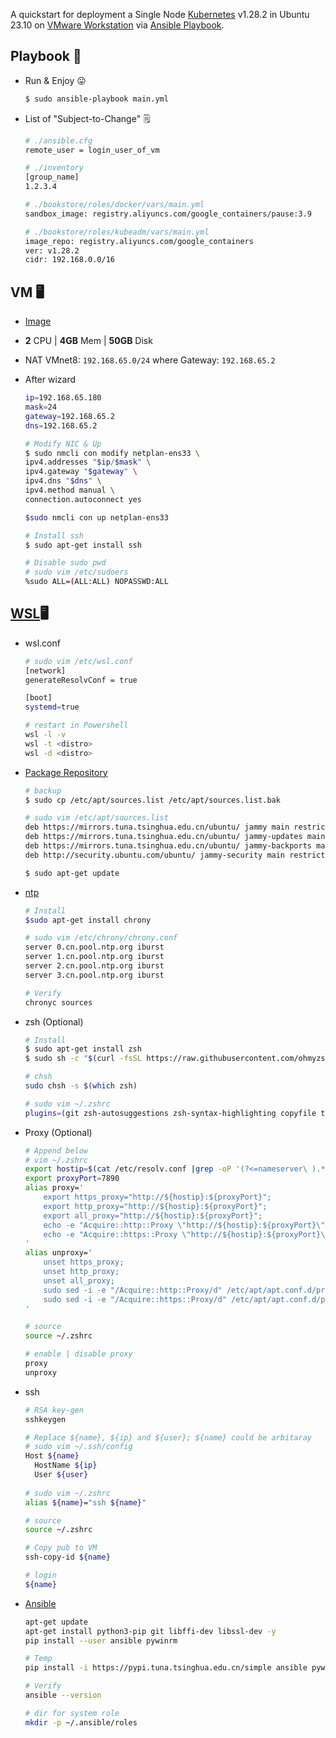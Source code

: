 A quickstart for deployment a Single Node [Kubernetes](https://kubernetes.io/) v1.28.2 in Ubuntu 23.10 on [VMware Workstation](https://www.vmware.com/products/workstation-pro.html) via [Ansible Playbook](https://docs.ansible.com/ansible/latest/playbook_guide/playbooks_intro.html).

## Playbook :notebook:

- Run & Enjoy :stuck_out_tongue:

  ```bash
  $ sudo ansible-playbook main.yml
  ```

- List of "Subject-to-Change" :spiral_notepad:

  ```bash
  # ./ansible.cfg
  remote_user = login_user_of_vm
  
  # ./inventory
  [group_name]
  1.2.3.4
  
  # ./bookstore/roles/docker/vars/main.yml
  sandbox_image: registry.aliyuncs.com/google_containers/pause:3.9
  
  # ./bookstore/roles/kubeadm/vars/main.yml
  image_repo: registry.aliyuncs.com/google_containers
  ver: v1.28.2
  cidr: 192.168.0.0/16
  ```

## VM​ :desktop_computer:

- [Image](https://mirrors.tuna.tsinghua.edu.cn/ubuntu-releases/23.10/ubuntu-23.10.1-desktop-amd64.iso)

- **2** CPU | **4GB** Mem | **50GB** Disk

- NAT VMnet8: `192.168.65.0/24` where Gateway: `192.168.65.2`

- After wizard

  ```bash
  ip=192.168.65.180
  mask=24
  gateway=192.168.65.2
  dns=192.168.65.2
  
  # Modify NIC & Up
  $ sudo nmcli con modify netplan-ens33 \
  ipv4.addresses "$ip/$mask" \
  ipv4.gateway "$gateway" \
  ipv4.dns "$dns" \
  ipv4.method manual \
  connection.autoconnect yes
  
  $sudo nmcli con up netplan-ens33
  
  # Install ssh
  $ sudo apt-get install ssh
  
  # Disable sudo pwd
  # sudo vim /etc/sudoers
  %sudo ALL=(ALL:ALL) NOPASSWD:ALL
  ```

## [WSL](https://learn.microsoft.com/en-us/windows/wsl/install)​ :desktop_computer:

- wsl.conf

  ```bash
  # sudo vim /etc/wsl.conf 
  [network]
  generateResolvConf = true
  
  [boot]
  systemd=true
  
  # restart in Powershell
  wsl -l -v
  wsl -t <distro>
  wsl -d <distro>
  ```

- [Package Repository](https://mirrors.tuna.tsinghua.edu.cn/help/ubuntu/)

  ```bash
  # backup
  $ sudo cp /etc/apt/sources.list /etc/apt/sources.list.bak
  
  # sudo vim /etc/apt/sources.list
  deb https://mirrors.tuna.tsinghua.edu.cn/ubuntu/ jammy main restricted universe multiverse
  deb https://mirrors.tuna.tsinghua.edu.cn/ubuntu/ jammy-updates main restricted universe multiverse
  deb https://mirrors.tuna.tsinghua.edu.cn/ubuntu/ jammy-backports main restricted universe multiverse
  deb http://security.ubuntu.com/ubuntu/ jammy-security main restricted universe multiverse
  
  $ sudo apt-get update
  ```

- [ntp](https://www.ntppool.org/zone/cn)

  ```bash
  # Install
  $sudo apt-get install chrony
  
  # sudo vim /etc/chrony/chrony.conf
  server 0.cn.pool.ntp.org iburst
  server 1.cn.pool.ntp.org iburst
  server 2.cn.pool.ntp.org iburst
  server 3.cn.pool.ntp.org iburst
  
  # Verify
  chronyc sources
  ```

- zsh (Optional)

  ```bash
  # Install
  $ sudo apt-get install zsh
  $ sudo sh -c "$(curl -fsSL https://raw.githubusercontent.com/ohmyzsh/ohmyzsh/master/tools/install.sh)"
  
  # chsh
  sudo chsh -s $(which zsh)
  
  # sudo vim ~/.zshrc
  plugins=(git zsh-autosuggestions zsh-syntax-highlighting copyfile tmux colored-man-pages extract)
  ```

- Proxy (Optional)

  ```bash
  # Append below
  # vim ~/.zshrc
  export hostip=$(cat /etc/resolv.conf |grep -oP '(?<=nameserver\ ).*')
  export proxyPort=7890
  alias proxy='
      export https_proxy="http://${hostip}:${proxyPort}";
      export http_proxy="http://${hostip}:${proxyPort}";
      export all_proxy="http://${hostip}:${proxyPort}";
      echo -e "Acquire::http::Proxy \"http://${hostip}:${proxyPort}\";" | sudo tee -a /etc/apt/apt.conf.d/proxy.conf > /dev/null;
      echo -e "Acquire::https::Proxy \"http://${hostip}:${proxyPort}\";" | sudo tee -a /etc/apt/apt.conf.d/proxy.conf > /dev/null;
  '
  alias unproxy='
      unset https_proxy;
      unset http_proxy;
      unset all_proxy;
      sudo sed -i -e "/Acquire::http::Proxy/d" /etc/apt/apt.conf.d/proxy.conf;
      sudo sed -i -e "/Acquire::https::Proxy/d" /etc/apt/apt.conf.d/proxy.conf;
  '
  
  # source 
  source ~/.zshrc
  
  # enable | disable proxy
  proxy
  unproxy
  ```

- ssh

  ```bash
  # RSA key-gen
  sshkeygen
  
  # Replace ${name}, ${ip} and ${user}; ${name} could be arbitaray
  # sudo vim ~/.ssh/config
  Host ${name}
    HostName ${ip}
    User ${user}
    
  # sudo vim ~/.zshrc
  alias ${name}="ssh ${name}"
  
  # source 
  source ~/.zshrc
  
  # Copy pub to VM
  ssh-copy-id ${name}
  
  # login
  ${name}
  ```

- [Ansible](https://docs.ansible.com/ansible/latest/os_guide/windows_faq.html#can-ansible-run-on-windows)

  ```bash
  apt-get update
  apt-get install python3-pip git libffi-dev libssl-dev -y
  pip install --user ansible pywinrm
  
  # Temp
  pip install -i https://pypi.tuna.tsinghua.edu.cn/simple ansible pywinrm
  
  # Verify
  ansible --version
  
  # dir for system role
  mkdir -p ~/.ansible/roles
  ```